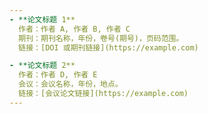 ```yaml
---
- **论文标题 1**  
  作者：作者 A, 作者 B, 作者 C  
  期刊：期刊名称，年份，卷号(期号)，页码范围。  
  链接：[DOI 或期刊链接](https://example.com)

- **论文标题 2**  
  作者：作者 D, 作者 E  
  会议：会议名称，年份，地点。  
  链接：[会议论文链接](https://example.com)
---
```


